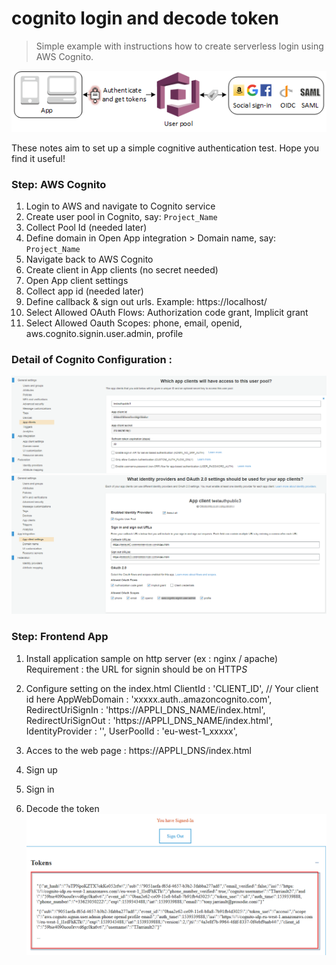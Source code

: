 # cognito login and decode token

> Simple example with instructions how to create serverless login using AWS Cognito.

![Overview](https://github.com/TJarriault/auth-Cognito-Userpool/blob/master/img/cognito-userpool.png)

These notes aim to set up a simple cognitive authentication test. Hope you find it useful!

### Step: AWS Cognito

1. Login to AWS and navigate to Cognito service
2. Create user pool in Cognito, say: `Project_Name`
3. Collect Pool Id (needed later)
4. Define domain in Open App integration > Domain name, say: `Project_Name`
5. Navigate back to AWS Cognito
6. Create client in App clients (no secret needed)
7. Open App client settings
8. Collect app id (needed later)
9. Define callback & sign out urls. Example: https://localhost/
10. Select Allowed OAuth Flows: Authorization code grant, Implicit grant
11. Select Allowed Oauth Scopes: phone, email, openid, aws.cognito.signin.user.admin, profile

### Detail of Cognito Configuration :
![Overview](https://github.com/TJarriault/auth-Cognito-Userpool/blob/master/img/cognito-app-client.png)
![Overview](https://github.com/TJarriault/auth-Cognito-Userpool/blob/master/img/cognito-client-setting.png)
### Step: Frontend App

1. Install application sample on http server (ex : nginx / apache)
     Requirement : the URL for signin should be on HTTP*S*
2. Configure setting on the index.html
    ClientId : 'CLIENT_ID', // Your client id here
    AppWebDomain : 'xxxxx.auth.<REGION>.amazoncognito.com',
    RedirectUriSignIn : 'https://APPLI_DNS_NAME/index.html',
    RedirectUriSignOut : 'https://APPLI_DNS_NAME/index.html',
    IdentityProvider : '',
    UserPoolId : 'eu-west-1_xxxxx',

3. Acces to the web page : https://APPLI_DNS/index.html
4. Sign up
5. Sign in
6. Decode the token
![Overview](https://github.com/TJarriault/auth-Cognito-Userpool/blob/master/img/token-information.png)
